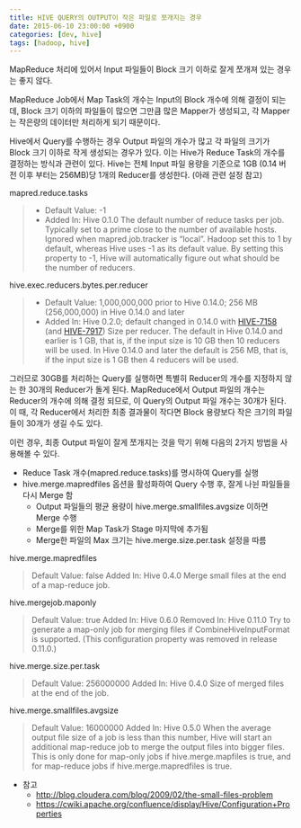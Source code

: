 ```yaml
---
title: HIVE QUERY의 OUTPUT이 작은 파일로 쪼개지는 경우 
date: 2015-06-10 23:00:00 +0900
categories: [dev, hive]
tags: [hadoop, hive]
---
```

MapReduce 처리에 있어서 Input 파일들이 Block 크기 이하로 잘게 쪼개져 있는 경우는 좋지 않다.

MapReduce Job에서 Map Task의 개수는 Input의 Block 개수에 의해 결정이 되는데, Block 크기 이하의 파일들이 많으면 그만큼 많은 Mapper가 생성되고, 각 Mapper는 작은량의 데이터만 처리하게 되기 때문이다.

Hive에서 Query를 수행하는 경우 Output 파일의 개수가 많고 각 파일의 크기가 Block 크기 이하로 작게 생성되는 경우가 있다. 이는 Hive가 Reduce Task의 개수를 결정하는 방식과 관련이 있다. Hive는 전체 Input 파일 용량을 기준으로 1GB (0.14 버전 이후 부터는 256MB)당 1개의 Reducer를 생성한다. (아래 관련 설정 참고)

mapred.reduce.tasks
> * Default Value: -1
> * Added In: Hive 0.1.0
> The default number of reduce tasks per job. Typically set to a prime close to the number of available hosts. Ignored when mapred.job.tracker is “local”. Hadoop set this to 1 by default, whereas Hive uses -1 as its default value. By setting this property to -1, Hive will automatically figure out what should be the number of reducers.

hive.exec.reducers.bytes.per.reducer
> * Default Value: 1,000,000,000 prior to Hive 0.14.0; 256 MB (256,000,000) in Hive 0.14.0 and later 
> * Added In: Hive 0.2.0; default changed in 0.14.0 with [HIVE-7158](https://issues.apache.org/jira/browse/HIVE-7158) (and [HIVE-7917](https://issues.apache.org/jira/browse/HIVE-7917))
> Size per reducer. The default in Hive 0.14.0 and earlier is 1 GB, that is, if the input size is 10 GB then 10 reducers will be used. In Hive 0.14.0 and later the default is 256 MB, that is, if the input size is 1 GB then 4 reducers will be used.

그러므로 30GB를 처리하는 Query를 실행하면 특별히 Reducer의 개수를 지정하지 않는 한 30개의 Reducer가 돌게 된다. MapReduce에서 Output 파일의 개수는 Reducer의 개수에 의해 결정 되므로, 이 Query의 Output 파일 개수는 30개가 된다. 이 때, 각 Reducer에서 처리한 최종 결과물이 작다면 Block 용량보다 작은 크기의 파일들이 30개가 생길 수도 있다.

이런 경우, 최종 Output 파일이 잘게 쪼개지는 것을 막기 위해 다음의 2가지 방법을 사용해볼 수 있다.

* Reduce Task 개수(mapred.reduce.tasks)를 명시하여 Query를 실행
* hive.merge.mapredfiles 옵션을 활성화하여 Query 수행 후, 잘게 나뉜 파일들을 다시 Merge 함
  * Output 파일들의 평균 용량이 hive.merge.smallfiles.avgsize 이하면 Merge 수행
  * Merge를 위한 Map Task가 Stage 마지막에 추가됨
  * Merge한 파일의 Max 크기는 hive.merge.size.per.task 설정을 따름

hive.merge.mapredfiles
> Default Value: false
> Added In: Hive 0.4.0
> Merge small files at the end of a map-reduce job.

hive.mergejob.maponly
> Default Value: true
> Added In: Hive 0.6.0
> Removed In: Hive 0.11.0
> Try to generate a map-only job for merging files if CombineHiveInputFormat is supported. (This configuration property was removed in release 0.11.0.)

hive.merge.size.per.task
> Default Value: 256000000
> Added In: Hive 0.4.0
> Size of merged files at the end of the job.

hive.merge.smallfiles.avgsize
> Default Value: 16000000
> Added In: Hive 0.5.0
> When the average output file size of a job is less than this number, Hive will start an additional map-reduce job to merge the output files into bigger files. This is only done for map-only jobs if hive.merge.mapfiles is true, and for map-reduce jobs if hive.merge.mapredfiles is true.

* 참고
  * <http://blog.cloudera.com/blog/2009/02/the-small-files-problem>
  * <https://cwiki.apache.org/confluence/display/Hive/Configuration+Properties>
